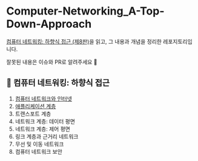 # Computer-Networking_A-Top-Down-Approach

[컴퓨터 네트워킹: 하향식 접근 (제8판)](http://www.yes24.com/Product/Goods/112228953)을 읽고, 그 내용과 개념을 정리한 레포지토리입니다.

잘못된 내용은 이슈와 PR로 알려주세요 🥰

## 📌 컴퓨터 네트워킹: 하향식 접근


1. [컴퓨터 네트워크와 인터넷](/Chapter_1)
2. [애플리케이션 계층](/Chapter_2)
3. 트랜스포트 계층
4. 네트워크 계층: 데이터 평면
5. 네트워크 계층: 제어 평면
6. 링크 계층과 근거리 네트워크
7. 무선 및 이동 네트워크
8. 컴퓨터 네트워크 보안